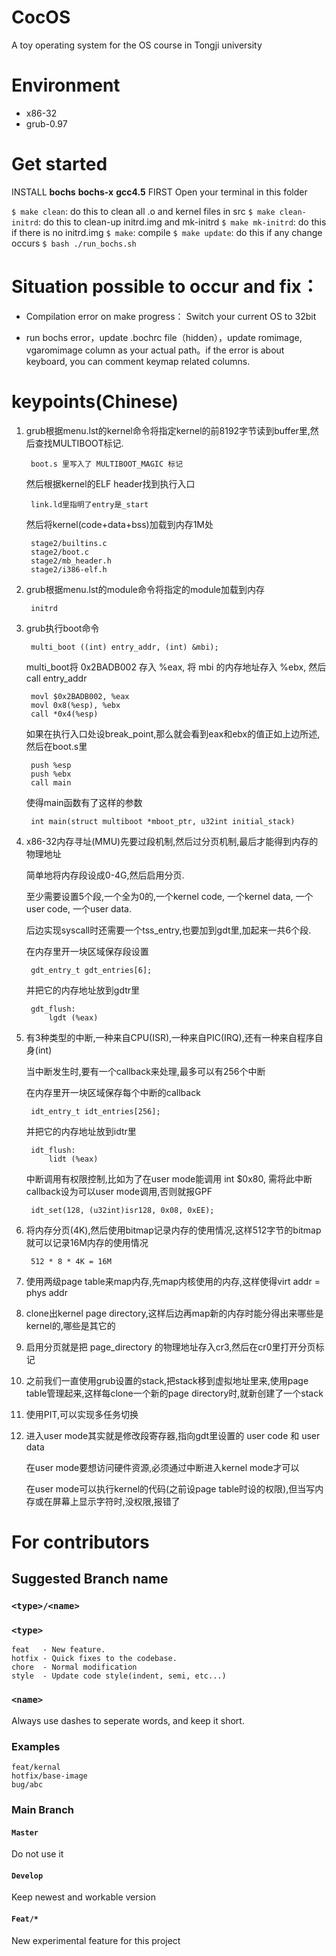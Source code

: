 CocOS
=======
A toy operating system for the OS course in Tongji university
# Environment

- x86-32
- grub-0.97

# Get started

INSTALL **bochs** **bochs-x** **gcc4.5** FIRST
Open your terminal in this folder

`$ make clean`: do this to clean all .o and kernel files in src
`$ make clean-initrd`: do this to clean-up initrd.img and mk-initrd
`$ make mk-initrd`: do this if there is no initrd.img
`$ make`: compile
`$ make update`: do this if any change occurs
`$ bash ./run_bochs.sh`


# Situation possible to occur and fix：

* Compilation error on make progress： Switch your current OS to 32bit

* run bochs error，update .bochrc file（hidden），update romimage, vgaromimage column as your actual path。if the error is about keyboard, you can comment keymap related columns.


# keypoints(Chinese)

1. grub根据menu.lst的kernel命令将指定kernel的前8192字节读到buffer里,然后查找MULTIBOOT标记.

        boot.s 里写入了 MULTIBOOT_MAGIC 标记

    然后根据kernel的ELF header找到执行入口

        link.ld里指明了entry是_start

    然后将kernel(code+data+bss)加载到内存1M处

        stage2/builtins.c
        stage2/boot.c
        stage2/mb_header.h
        stage2/i386-elf.h

2. grub根据menu.lst的module命令将指定的module加载到内存

        initrd

3. grub执行boot命令

        multi_boot ((int) entry_addr, (int) &mbi);

    multi\_boot将 0x2BADB002 存入 %eax, 将 mbi 的内存地址存入 %ebx, 然后 call entry\_addr

        movl $0x2BADB002, %eax
        movl 0x8(%esp), %ebx
        call *0x4(%esp)

    如果在执行入口处设break_point,那么就会看到eax和ebx的值正如上边所述,然后在boot.s里

        push %esp
        push %ebx
        call main

    使得main函数有了这样的参数

        int main(struct multiboot *mboot_ptr, u32int initial_stack)

4. x86-32内存寻址(MMU)先要过段机制,然后过分页机制,最后才能得到内存的物理地址

    简单地将内存段设成0-4G,然后启用分页.

    至少需要设置5个段,一个全为0的,一个kernel code, 一个kernel data, 一个user code, 一个user data.

    后边实现syscall时还需要一个tss_entry,也要加到gdt里,加起来一共6个段.

    在内存里开一块区域保存段设置

        gdt_entry_t gdt_entries[6];

    并把它的内存地址放到gdtr里

        gdt_flush:
            lgdt (%eax)

5. 有3种类型的中断,一种来自CPU(ISR),一种来自PIC(IRQ),还有一种来自程序自身(int)

    当中断发生时,要有一个callback来处理,最多可以有256个中断

    在内存里开一块区域保存每个中断的callback

        idt_entry_t idt_entries[256];

    并把它的内存地址放到idtr里

        idt_flush:
            lidt (%eax)

    中断调用有权限控制,比如为了在user mode能调用 int $0x80, 需将此中断callback设为可以user mode调用,否则就报GPF

        idt_set(128, (u32int)isr128, 0x08, 0xEE);

6. 将内存分页(4K),然后使用bitmap记录内存的使用情况,这样512字节的bitmap就可以记录16M内存的使用情况

        512 * 8 * 4K = 16M

7. 使用两级page table来map内存,先map内核使用的内存,这样使得virt addr = phys addr

8. clone出kernel page directory,这样后边再map新的内存时能分得出来哪些是kernel的,哪些是其它的

9. 启用分页就是把 page_directory 的物理地址存入cr3,然后在cr0里打开分页标记

10. 之前我们一直使用grub设置的stack,把stack移到虚拟地址里来,使用page table管理起来,这样每clone一个新的page directory时,就新创建了一个stack

11. 使用PIT,可以实现多任务切换

12. 进入user mode其实就是修改段寄存器,指向gdt里设置的 user code 和 user data

    在user mode要想访问硬件资源,必须通过中断进入kernel mode才可以

    在user mode可以执行kernel的代码(之前设page table时设的权限),但当写内存或在屏幕上显示字符时,没权限,报错了


# For contributors

## Suggested Branch name

### `<type>/<name>`

### `<type>`
```
feat   - New feature.
hotfix - Quick fixes to the codebase.
chore  - Normal modification
style  - Update code style(indent, semi, etc...)
```

### `<name>`
Always use dashes to seperate words, and keep it short.

### Examples
```
feat/kernal
hotfix/base-image
bug/abc
```

### Main Branch

#### `Master`
Do not use it

#### `Develop`
Keep newest and workable version

#### `Feat/*`
New experimental feature for this project

